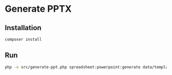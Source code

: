 # Generate PPTX

## Installation
```bash
composer install
```

## Run
```bash
php -e src/generate-ppt.php spreadsheet:powerpoint:generate data/template.pptx data/output.pptx data/field-values.json
```
